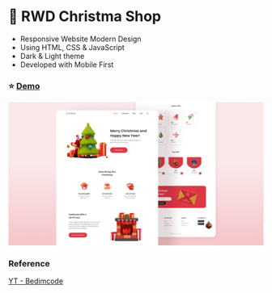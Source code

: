# :christmas_tree: RWD Christma Shop

- Responsive Website Modern Design
- Using HTML, CSS & JavaScript
- Dark & Light theme
- Developed with Mobile First

### :star: [Demo](https://fakestandard.github.io/responsive-christmas-shop-2/)

![COVER](./preview.png)

### Reference
[YT - Bedimcode](https://www.youtube.com/watch?v=HrZSQpxfIxw)

